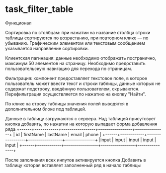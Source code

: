 # task_filter_table

Функционал

Сортировка по столбцам: при нажатии на название столбца строки таблицы сортируются по возрастанию, при повторном клике — по убыванию. Графическим элементом или текстовым сообщением указывается направление сортировки.


Клиентская пагинация: данные необходимо отображать постранично, максимум 50 элементов на страницу. Необходимо предоставить пользовательскую навигацию для перехода по страницам.


Фильтрация: компонент предоставляет текстовое поле, в которое пользователь может ввести текст и строки таблицы, данные которых не содержат подстроку, введённую пользователем, скрываются. Перефильтрация осуществляется по нажатию на кнопку "Найти".


По клике на строку таблицы значения полей выводятся в дополнительном блоке под таблицей.


Данные в таблицу загружаются с сервера.
Над таблицей присутсвует кнопка добавить, по нажатии на которую выпадает форма добавления ряда +------+------------+-----------------+-----------------+---------------+ | id | firstName | lastName | email | phone | +------+------------+-----------------+-----------------+---------------+ |input | input | input | input | input | +------+------------+-----------------+-----------------+---------------+


После заполнения всех инпутов активируется кнопка Добавить в таблицу которая вставляет заполненный ряд в начало таблицы
